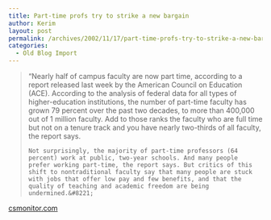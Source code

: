 ```yaml
---
title: Part-time profs try to strike a new bargain
author: Kerim
layout: post
permalink: /archives/2002/11/17/part-time-profs-try-to-strike-a-new-bargain/
categories:
  - Old Blog Import
---
```


>   &#8220;Nearly half of campus faculty are now part time, according to a report released last week by the American Council on Education (ACE). According to the analysis of federal data for all types of higher-education institutions, the number of part-time faculty has grown 79 percent over the past two decades, to more than 400,000 out of 1 million faculty. Add to those ranks the faculty who are full time but not on a tenure track and you have nearly two-thirds of all faculty, the report says. 
>   
>   
>     Not surprisingly, the majority of part-time professors (64 percent) work at public, two-year schools. And many people prefer working part-time, the report says. But critics of this shift to nontraditional faculty say that many people are stuck with jobs that offer low pay and few benefits, and that the quality of teaching and academic freedom are being undermined.&#8221;
>   


<a href="http://www.csmonitor.com/2002/1105/p16s01-lehl.html" onclick="_gaq.push(['_trackEvent', 'outbound-article', 'http://www.csmonitor.com/2002/1105/p16s01-lehl.html', 'csmonitor.com']);" >csmonitor.com</a>

